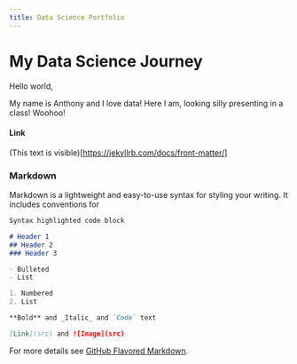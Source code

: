```yaml
---
title: Data Science Portfolio 
---
```


# My Data Science Journey

Hello world, 

My name is Anthony and I love data! Here I am, looking silly presenting in a class! Woohoo! 


#### Link
(This text is visible)[https://jekyllrb.com/docs/front-matter/]



### Markdown

Markdown is a lightweight and easy-to-use syntax for styling your writing. It includes conventions for

```markdown
Syntax highlighted code block

# Header 1
## Header 2
### Header 3

- Bulleted
- List

1. Numbered
2. List

**Bold** and _Italic_ and `Code` text

[Link](src) and ![Image](src)
```


For more details see [GitHub Flavored Markdown](https://guides.github.com/features/mastering-markdown/).
